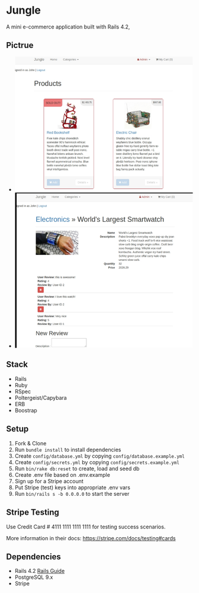 # Jungle

A mini e-commerce application built with Rails 4.2,


## Pictrue

* !["Front Page"](https://github.com/Danny-Tran/jungle-rails/blob/master/doc/Frontpage.png)
* !["Product Review"](https://github.com/Danny-Tran/jungle-rails/blob/master/doc/product_review.png)


## Stack
* Rails
* Ruby
* RSpec
* Poltergeist/Capybara
* ERB
* Boostrap


## Setup

1. Fork & Clone
2. Run `bundle install` to install dependencies
3. Create `config/database.yml` by copying `config/database.example.yml`
4. Create `config/secrets.yml` by copying `config/secrets.example.yml`
5. Run `bin/rake db:reset` to create, load and seed db
6. Create .env file based on .env.example
7. Sign up for a Stripe account
8. Put Stripe (test) keys into appropriate .env vars
9. Run `bin/rails s -b 0.0.0.0` to start the server

## Stripe Testing

Use Credit Card # 4111 1111 1111 1111 for testing success scenarios.

More information in their docs: <https://stripe.com/docs/testing#cards>

## Dependencies

* Rails 4.2 [Rails Guide](http://guides.rubyonrails.org/v4.2/)
* PostgreSQL 9.x
* Stripe
